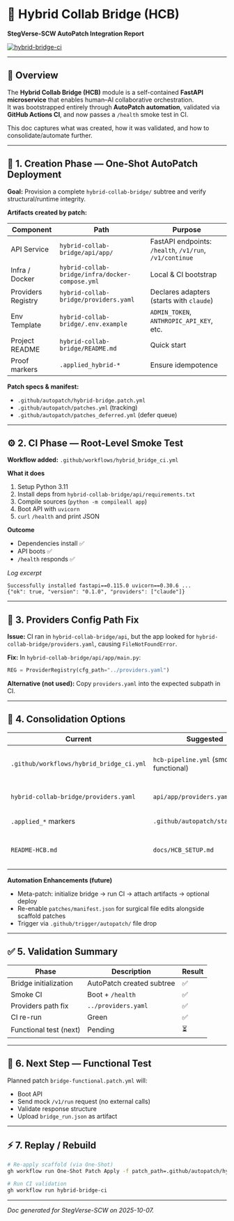 # 🧠 Hybrid Collab Bridge (HCB)
**StegVerse-SCW AutoPatch Integration Report**

[![hybrid-bridge-ci](https://github.com/StegVerse/StegVerse-SCW/actions/workflows/hybrid_bridge_ci.yml/badge.svg)](https://github.com/StegVerse/StegVerse-SCW/actions/workflows/hybrid_bridge_ci.yml)

---

## 📘 Overview

The **Hybrid Collab Bridge (HCB)** module is a self-contained **FastAPI microservice** that enables human–AI collaborative orchestration.  
It was bootstrapped entirely through **AutoPatch automation**, validated via **GitHub Actions CI**, and now passes a `/health` smoke test in CI.

This doc captures what was created, how it was validated, and how to consolidate/automate further.

---

## 🧩 1. Creation Phase — One-Shot AutoPatch Deployment

**Goal:** Provision a complete `hybrid-collab-bridge/` subtree and verify structural/runtime integrity.

**Artifacts created by patch:**

| Component | Path | Purpose |
|---|---|---|
| API Service | `hybrid-collab-bridge/api/app/` | FastAPI endpoints: `/health`, `/v1/run`, `/v1/continue` |
| Infra / Docker | `hybrid-collab-bridge/infra/docker-compose.yml` | Local & CI bootstrap |
| Providers Registry | `hybrid-collab-bridge/providers.yaml` | Declares adapters (starts with `claude`) |
| Env Template | `hybrid-collab-bridge/.env.example` | `ADMIN_TOKEN`, `ANTHROPIC_API_KEY`, etc. |
| Project README | `hybrid-collab-bridge/README.md` | Quick start |
| Proof markers | `.applied_hybrid-*` | Ensure idempotence |

**Patch specs & manifest:**
- `.github/autopatch/hybrid-bridge.patch.yml`
- `.github/autopatch/patches.yml` (tracking)  
- `.github/autopatch/patches_deferred.yml` (defer queue)

---

## ⚙️ 2. CI Phase — Root-Level Smoke Test

**Workflow added:** `.github/workflows/hybrid_bridge_ci.yml`

**What it does**
1) Setup Python 3.11  
2) Install deps from `hybrid-collab-bridge/api/requirements.txt`  
3) Compile sources (`python -m compileall app`)  
4) Boot API with `uvicorn`  
5) `curl` `/health` and print JSON

**Outcome**
- Dependencies install ✅  
- API boots ✅  
- `/health` responds ✅  

_Log excerpt_
```
Successfully installed fastapi==0.115.0 uvicorn==0.30.6 ...
{"ok": true, "version": "0.1.0", "providers": ["claude"]}
```

---

## 🧭 3. Providers Config Path Fix

**Issue:** CI ran in `hybrid-collab-bridge/api`, but the app looked for
`hybrid-collab-bridge/providers.yaml`, causing `FileNotFoundError`.

**Fix:** In `hybrid-collab-bridge/api/app/main.py`:
```python
REG = ProviderRegistry(cfg_path="../providers.yaml")
```

**Alternative (not used):** Copy `providers.yaml` into the expected subpath in CI.

---

## 🔄 4. Consolidation Options

| Current | Suggested | Why |
|---|---|---|
| `.github/workflows/hybrid_bridge_ci.yml` | `hcb-pipeline.yml` (smoke + functional) | One workflow to rule them all |
| `hybrid-collab-bridge/providers.yaml` | `api/app/providers.yaml` | No relative path ambiguity |
| `.applied_*` markers | `.github/autopatch/status/hcb/` | Centralized patch-state |
| `README-HCB.md` | `docs/HCB_SETUP.md` | Standardize docs location once stable |

**Automation Enhancements (future)**
- Meta-patch: initialize bridge → run CI → attach artifacts → optional deploy
- Re-enable `patches/manifest.json` for surgical file edits alongside scaffold patches
- Trigger via `.github/trigger/autopatch/` file drop

---

## ✅ 5. Validation Summary

| Phase | Description | Result |
|---|---|---|
| Bridge initialization | AutoPatch created subtree | ✅ |
| Smoke CI | Boot + `/health` | ✅ |
| Providers path fix | `../providers.yaml` | ✅ |
| CI re-run | Green | ✅ |
| Functional test (next) | Pending | ⏳ |

---

## 🧪 6. Next Step — Functional Test

Planned patch `bridge-functional.patch.yml` will:
- Boot API
- Send mock `/v1/run` request (no external calls)
- Validate response structure
- Upload `bridge_run.json` as artifact

---

## ⚡ 7. Replay / Rebuild

```bash
# Re-apply scaffold (via One-Shot)
gh workflow run One-Shot Patch Apply -f patch_path=.github/autopatch/hybrid-bridge.patch.yml

# Run CI validation
gh workflow run hybrid-bridge-ci
```

---
_Doc generated for StegVerse-SCW on 2025-10-07._
